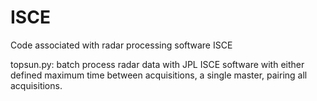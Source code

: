 # ISCE
Code associated with radar processing software ISCE

topsun.py: batch process radar data with JPL ISCE software with either defined maximum time between acquisitions, a single master, pairing all acquisitions. 
